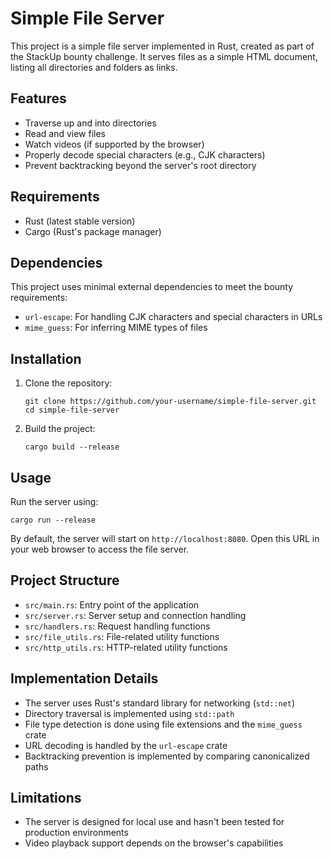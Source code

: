 # Simple File Server

This project is a simple file server implemented in Rust, created as part of the StackUp bounty challenge. It serves files as a simple HTML document, listing all directories and folders as links.

## Features

- Traverse up and into directories
- Read and view files
- Watch videos (if supported by the browser)
- Properly decode special characters (e.g., CJK characters)
- Prevent backtracking beyond the server's root directory

## Requirements

- Rust (latest stable version)
- Cargo (Rust's package manager)

## Dependencies

This project uses minimal external dependencies to meet the bounty requirements:

- `url-escape`: For handling CJK characters and special characters in URLs
- `mime_guess`: For inferring MIME types of files

## Installation

1. Clone the repository:

   ```
   git clone https://github.com/your-username/simple-file-server.git
   cd simple-file-server
   ```

2. Build the project:
   ```
   cargo build --release
   ```

## Usage

Run the server using:

```
cargo run --release
```

By default, the server will start on `http://localhost:8080`. Open this URL in your web browser to access the file server.

## Project Structure

- `src/main.rs`: Entry point of the application
- `src/server.rs`: Server setup and connection handling
- `src/handlers.rs`: Request handling functions
- `src/file_utils.rs`: File-related utility functions
- `src/http_utils.rs`: HTTP-related utility functions

## Implementation Details

- The server uses Rust's standard library for networking (`std::net`)
- Directory traversal is implemented using `std::path`
- File type detection is done using file extensions and the `mime_guess` crate
- URL decoding is handled by the `url-escape` crate
- Backtracking prevention is implemented by comparing canonicalized paths

## Limitations

- The server is designed for local use and hasn't been tested for production environments
- Video playback support depends on the browser's capabilities
